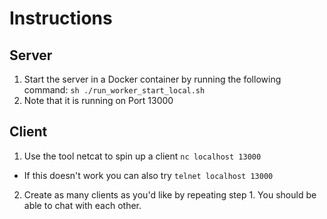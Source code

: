 # Instructions

## Server
1. Start the server in a Docker container by running the following command:
```sh ./run_worker_start_local.sh ```
2. Note that it is running on Port 13000

## Client
1. Use the tool netcat to spin up a client
   ```nc localhost 13000```
* If this doesn't work you can also try
   ```telnet localhost 13000```
2. Create as many clients as you'd like by repeating step 1. You should be able to chat with each other.